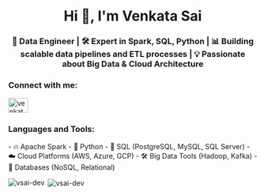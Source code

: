 <h1 align="center">Hi 👋, I'm Venkata Sai</h1>
<h3 align="center">💼 Data Engineer | 🛠️ Expert in Spark, SQL, Python | 📊 Building scalable data pipelines and ETL processes | 💡 Passionate about Big Data & Cloud Architecture</h3>

<h3 align="left">Connect with me:</h3>
<p align="left">
<a href="https://linkedin.com/in/venkatasai8" target="blank"><img align="center" src="https://raw.githubusercontent.com/rahuldkjain/github-profile-readme-generator/master/src/images/icons/Social/linked-in-alt.svg" alt="venkatasai8" height="30" width="40" /></a>
</p>

<h3 align="left">Languages and Tools:</h3>
- 🔥 Apache Spark
- 🐍 Python
- 🧰 SQL (PostgreSQL, MySQL, SQL Server)
- ☁️ Cloud Platforms (AWS, Azure, GCP)
- 🛠️ Big Data Tools (Hadoop, Kafka)
- 💾 Databases (NoSQL, Relational)

<p><img align="left" src="https://github-readme-stats.vercel.app/api/top-langs?username=vsai-dev&show_icons=true&locale=en&layout=compact" alt="vsai-dev" /></p>

<p>&nbsp;<img align="center" src="https://github-readme-stats.vercel.app/api?username=vsai-dev&show_icons=true&locale=en" alt="vsai-dev" /></p>

